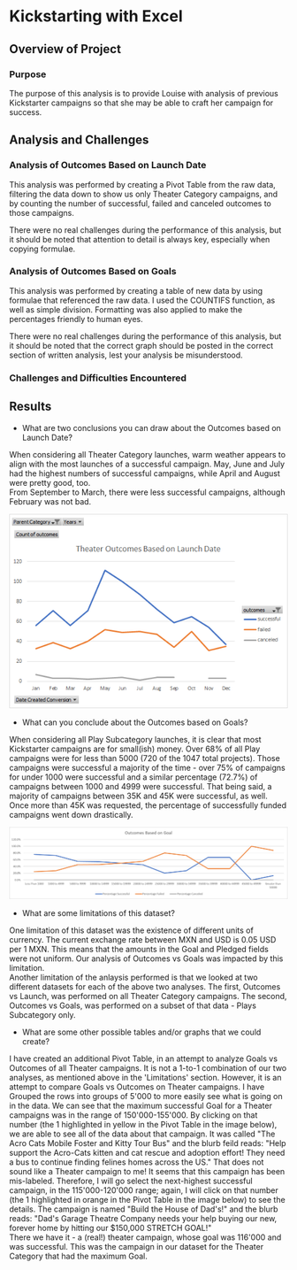 # Kickstarting with Excel

## Overview of Project

### Purpose
The purpose of this analysis is to provide Louise with analysis of previous Kickstarter campaigns so that she may be able to craft her campaign for success.
## Analysis and Challenges

### Analysis of Outcomes Based on Launch Date
This analysis was performed by creating a Pivot Table from the raw data, filtering the data down to show us only Theater Category campaigns, and by counting the number of successful, failed and canceled outcomes to those campaigns.

There were no real challenges during the performance of this analysis, but it should be noted that attention to detail is always key, especially when copying formulae.

### Analysis of Outcomes Based on Goals
This analysis was performed by creating a table of new data by using formulae that referenced the raw data.  I used the COUNTIFS function, as well as simple division.  Formatting was also applied to make the percentages friendly to human eyes.

There were no real challenges during the performance of this analysis, but it should be noted that the correct graph should be posted in the correct section of written analysis, lest your analysis be misunderstood.

### Challenges and Difficulties Encountered

## Results

- What are two conclusions you can draw about the Outcomes based on Launch Date?

When considering all Theater Category launches, warm weather appears to align with the most launches of a successful campaign.  May, June and July had the highest numbers of successful campaigns, while April and August were pretty good, too.  
From September to March, there were less successful campaigns, although February was not bad.

![Outcomes Based on Launch Date](Theater_Outcomes_vs_Launch.png)

- What can you conclude about the Outcomes based on Goals?

When considering all Play Subcategory launches, it is clear that most Kickstarter campaigns are for small(ish) money.  Over 68% of all Play campaigns were for less than 5000 (720 of the 1047 total projects).  Those campaigns were successful a majority of the time - over 75% of campaigns for under 1000 were successful and a similar percentage (72.7%) of campaigns between 1000 and 4999 were successful.
That being said, a majority of campaigns between 35K and 45K were successful, as well.  Once more than 45K was requested, the percentage of successfully funded campaigns went down drastically.

![Outcomes Based on Goals](Outcomes_vs_Goals.png)

- What are some limitations of this dataset?

One limitation of this dataset was the existence of different units of currency.  The current exchange rate between MXN and USD is 0.05 USD per 1 MXN.  This means that the amounts in the Goal and Pledged fields were not uniform.  Our analysis of Outcomes vs Goals was impacted by this limitation.  
Another limitation of the anlaysis performed is that we looked at two different datasets for each of the above two analyses.  The first, Outcomes vs Launch, was performed on all Theater Category campaigns.  The second, Outcomes vs Goals, was performed on a subset of that data - Plays Subcategory only.

- What are some other possible tables and/or graphs that we could create?

I have created an additional Pivot Table, in an attempt to analyze Goals vs Outcomes of all Theater campaigns.  It is not a 1-to-1 combination of our two analyses, as mentioned above in the 'Limitations' section.  However, it is an attempt to compare Goals vs Outcomes on Theater campaigns.  I have Grouped the rows into groups of 5'000 to more easily see what is going on in the data.
We can see that the maximum successful Goal for a Theater campaigns was in the range of 150'000-155'000.  By clicking on that number (the 1 highlighted in yellow in the Pivot Table in the image below), we are able to see all of the data about that campaign.  It was called "The Acro Cats Mobile Foster and Kitty Tour Bus" and the blurb feild reads: "Help support the Acro-Cats kitten and cat rescue and adoption effort! They need a bus to continue finding felines homes across the US."  That does not sound like a Theater campaign to me!  It seems that this campaign has been mis-labeled.  Therefore, I will go select the next-highest successful campaign, in the 115'000-120'000 range; again, I will click on that number (the 1 highlighted in orange in the Pivot Table in the image below) to see the details.  The campaign is named "Build the House of Dad's!" and the blurb reads: "Dad's Garage Theatre Company needs your help buying our new, forever home by hitting our $150,000 STRETCH GOAL!"  
There we have it - a (real!) theater campaign, whose goal was 116'000 and was successful.  This was the campaign in our dataset for the Theater Category that had the maximum Goal.




